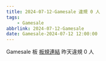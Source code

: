 ```yaml
---
title: 2024-07-12-Gamesale 違規 0 人
tags:
    - Gamesale
abbrlink: 2024-07-12-Gamesale
date: Gamesale-2024-07-12 12:00:00
---
```

Gamesale 板 [板規連結](https://www.ptt.cc/bbs/Gossiping/M.1637425085.A.07D.html)
昨天違規 0 人
